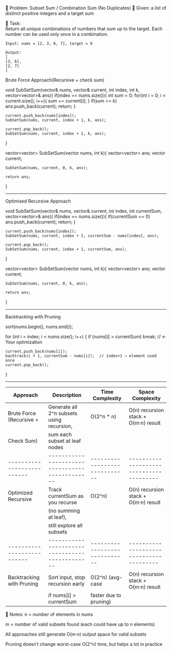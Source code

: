 🧩 Problem: Subset Sum / Combination Sum (No Duplicates)
🔹 Given:
    a list of distinct positive integers and a target sum

🔹 Task:  
    Return all unique combinations of numbers that sum up to the target.
    Each number can be used only once in a combination.

    Input: nums = [2, 3, 6, 7], target = 9

    Output:
    [
    [3, 6],
    [2, 7]
    ]

Brute Force Approach(Recursive + check sum)

void SubSetSum(vector<int>& nums, vector<int>& current, int index, int k, vector<vector<int>>& ans){
    if(index == nums.size()){
        int sum = 0;
        for(int i = 0; i < current.size(); i++){
            sum += current[i];
        }
        if(sum == k) ans.push_back(current);
        return;
    }
    
    current.push_back(nums[index]);
    SubSetSum(nums, current, index + 1, k, ans);
    
    current.pop_back();
    SubSetSum(nums, current, index + 1, k, ans);
}

vector<vector<int>> SubSetSum(vector<int> nums, int k){
    vector<vector<int>> ans;
    vector<int> current;

    SubSetSum(nums, current, 0, k, ans);
    
    return ans;
}

--------------------------------------------------------------------------------------------------------------------------------------------

Optimised Recursive Approach

void SubSetSum(vector<int>& nums, vector<int>& current, int index, int currentSum, vector<vector<int>>& ans){
    if(index == nums.size()){
        if(currentSum == 0) ans.push_back(current);
        return;
    }
    
    current.push_back(nums[index]);
    SubSetSum(nums, current, index + 1, currentSum - nums[index], ans);
    
    current.pop_back();
    SubSetSum(nums, current, index + 1, currentSum, ans);
}

vector<vector<int>> SubSetSum(vector<int> nums, int k){
    vector<vector<int>> ans;
    vector<int> current;

    SubSetSum(nums, current, 0, k, ans);
    
    return ans;
}

--------------------------------------------------------------------------------------------------------------------------------------------

Backtracking with Pruning

sort(nums.begin(), nums.end());

for (int i = index; i < nums.size(); i++) {
    if (nums[i] > currentSum) break;  // ← Your optimization

    current.push_back(nums[i]);
    backtrack(i + 1, currentSum - nums[i]);  // index+1 → element used once
    current.pop_back();
}

------------------------------------------------------------------------------------------------------------------------------------------------

Approach                  |  Description	                             |       Time Complexity	   |         Space Complexity
--------------------------|----------------------------------------------|-----------------------------|---------------------------------------
Brute Force (Recursive +  |  Generate all 2^n subsets using recursion,   |    O(2^n * n)               |   O(n) recursion stack + O(m·n) result
    Check Sum)            |  sum each subset at leaf nodes               |                             |
--------------------------|----------------------------------------------|-----------------------------|---------------------------------------
Optimized Recursive       |  Track currentSum as you recurse             |    O(2^n)                   |   O(n) recursion stack + O(m·n) result
                          |  (no summing at leaf),                       |                             |
                          |  still explore all subsets                   |                             |
--------------------------|----------------------------------------------|-----------------------------|---------------------------------------
Backtracking with Pruning |  Sort input, stop recursion early            |    O(2^n) (avg-case         |   O(n) recursion stack + O(m·n) result
                          |  if nums[i] > currentSum                     |    faster due to pruning)   |
                            
🔑 Notes:
n = number of elements in nums

m = number of valid subsets found (each could have up to n elements)

All approaches still generate O(m·n) output space for valid subsets

Pruning doesn’t change worst-case O(2^n) time, but helps a lot in practice